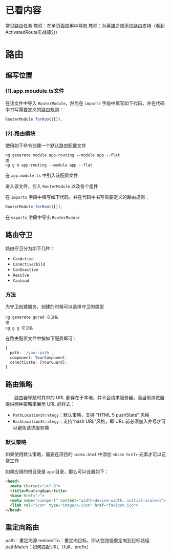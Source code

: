 # 已看内容

常见路由任务
教程：在单页面应用中导航
教程：为英雄之旅添加路由支持（看到ActivatedRoute实战部分）

# 路由

## 编写位置

### (1).app.moudule.ts文件

在该文件中导入 `RouterModule`，然后在 `imports` 字段中填写如下代码，并在代码中书写需要定义的路由规则：
```ts
RouterModule.forRoot([]),
```

### (2).路由模块

使用如下命令创建一个默认路由配置文件
```
ng generate module app-routing --module app --flat
或
ng g m app-routing --module app --flat
```

在 `app.module.ts` 中引入该配置文件

进入该文件，引入 `RouterModule` 以及各个组件

在 `imports` 字段中填写如下代码，并在代码中书写需要定义的路由规则：
```ts
RouterModule.forRoot([]),
```

在 `exports` 字段中导出 `RouterModule`

## 路由守卫

路由守卫分为如下几种：
- `CanActive`
- `CanActiveChild`
- `CanDeactive`
- `Resolve`
- `CanLoad`

### 方法
为守卫创建服务，创建的时候可以选择守卫的类型
```
ng generate gurad 守卫名
或
ng g g 守卫名
```

在路由配置文件中按如下配置即可：
```ts
{
  path: '/your-path',
  component: YourComponent,
  canActivate: [YourGuard],
}
```

## 路由策略

&emsp;&emsp;路由器导航时其中的 URL 都存在于本地，并不会请求服务器，而当前浏览器提供两种策略来展示 URL 的样式：
- `PathLocationStrategy`：默认策略，支持 “HTML 5 pushState” 风格
- `HashLocationStrategy`：支持“hash URL”风格，即 URL 前必须加入井号才可以避免请求服务端

### 默认策略

如果使用默认策略，需要在项目的 `index.html` 中添加 `<base href>` 元素才可以正常工作

如果应用的根目录是 `app` 目录，那么可以设置如下：
```html
<head>
  <meta charset="utf-8">
  <title>RoutingApp</title>
  <base href="/">
  <meta name="viewport" content="width=device-width, initial-scale=1">
  <link rel="icon" type="image/x-icon" href="favicon.ico">
</head>
```

## 重定向路由

path：重定向源
redirectTo：重定向目标，即从空路径重定向到目标路径
pathMatch：如何匹配URL（full、prefix）